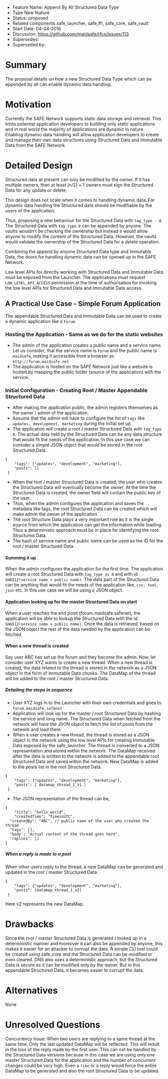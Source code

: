 - Feature Name: Append By All Structured Data Type
- Type New feature
- Status: proposed
- Related components safe_launcher, safe_ffi, safe_core, safe_vault
- Start Date: 04-04-2016
- Discussion: https://github.com/maidsafe/rfcs/issues/113
- Supersedes:
- Superseded by:

# Summary

The proposal details on how a new Structured Data Type which can be appended by all
can enable dynamic data handling.


# Motivation

Currently the SAFE Network supports static data storage and retrieval. This limits
potential application developers to building only static applications and in real world the majority
of applications are dynamic in nature. Enabling dynamic data handling will allow application
developers to create and manage their own data structures using Structured Data and Immutable Data
from the SAFE Network.

# Detailed Design

Structured data at present can only be modified by the owner. If it has multiple owners,
then at least (n/2) + 1 owners must sign the Structured Data for any update or delete.

This design does not scale when it comes to handling dynamic data. For dynamic data
handling the Structured data should be modifiable by the users of the application.

Thus, proposing a new behaviour for the Structured Data with `tag_type - 8`. The Structured
Data with `tag_type 8` can be appended by anyone. The vaults wouldn't be checking the
ownership but instead it would allow anyone to modify the content of the Structured Data.
However, the vaults would validate the ownership of the Structured Data for a delete operation.

Combining the append by anyone Structured Data type and Immutable Data, the doors for handling
dynamic data can be opened up in the SAFE Network.

Low level APIs for directly working with Structured Data and Immutable Data must be exposed
from the Launcher. The applications must request `LOW_LEVEL_API_ACCESS` permission at the time of
authorisation for invoking the low level APIs for Structured Data and
Immutable Data access.

## A Practical Use Case - Simple Forum Application

The appendable Structured Data and Immutable Data can be used to create a dynamic
application like a `Forum`.

### Hosting the Application - Same as we do for the static websites

- The admin of the application creates a public name and a service name. Let us consider,
that the service name is `forum` and the public name is `maidsafe`, making it accessible
from a browser as `http://forum.maidsafe.net`
- The application is hosted on the SAFE Network just like a website is hosted by mapping
the public folder (source of the application) with the service.

### Initial Configuration - Creating Root / Master Appendable Structured Data

- After making the application public, the admin registers themselves as the owner / admin of the
application.
- Assume that the admin will have to configure the list of `tags` like `updates, development,
marketing` during the initial set up.
- The application will create a root / master Structured Data with `tag_type 8`. The actual data
held by the Structured Data can be any data structure that would fit the needs of the application.
In this use case we can consider a simple JSON object that would be stored in the root
Structured Data.
```
{
	"tags": ["updates", "development", "marketing"],
 	"posts": []
 }
```
- When the root / master Structured Data is created, the user who creates the Structured Data
will eventually become the owner. At the time the Structured Data is created, the owner field will
contain the public key of the user.
- Thus, when the admin configures the application and saves the metadata like tags, the root
Structured Data can be created which will make admin the owner of the application.
- The root Structure Data plays a very important role as it is the single source from which the
application can get the information while loading. Thus a deterministic approach must be in place
for identifying the root Structured Data.
- The hash of service name and public name can be used as the ID for the root / master Structured
Data.

#### Summing it up

When the admin configures the application for the first time. The application will create a root
Structured Data with `tag_type as 8` and with id `SHA512(service name + public name)`.
The data part of the Structured Data can be anything that would fit the needs of the application
like, `csv, toml, json` etc. In this use case we will be using a JSON object.

#### Application looking up for the master Structured Data on start

When a user reaches the end point (forum.maidsafe.safenet), the application will be able to lookup
the Structured Data with the id `SHA512(service name + public name)`. Once the data is retrieved,
based on the JSON object the rest of the data needed by the application can be fetched.

#### When a new thread is created

Say user ABC has set up the forum and they become the admin. Now, let consider user XYZ wants to
create a new thread. When a new thread is created, the data related to the thread is stored in the
network as a JSON object in the form of Immutable Data chunks. The DataMap of the thread will be
added to the root / master Structured Data.

##### Detailing the steps in sequence

- User XYZ logs in to the Launcher with their own credentials and goes to `forum.maidsafe.safenet`
- Application will look up for the master / root Structured Data by hashing the service and long
name. The Structured Data when fetched from the network will have the JSON object to fetch the list
of posts from the network and load them.
- When a user creates a new thread, the thread is stored as a JSON object in the network using
the low level APIs for creating Immutable Data exposed by the safe_launcher. The thread is converted
to a JSON representation and stored within the network. The DataMap received after the data is
written to the network is added to the appendable root Structured Data and saved within the network.
New DataMap is added to the posts list in the root Structured Data.
```
{
	"tags": ["updates", "development", "marketing"],
 	"posts": [ datamap_thread_1_v1 ]
 }
```
- The JSON representation of the thread can be,
```
{
 	"title": "hello world",
 	"createdTime": "timeinUTC",
  "createdBy": "ABC", // public name of the user who created the thread
  "tags": [],
  "body': "Actual content of the thread goes here",
  "replies": []
}
```
##### When a reply is made to a post

When other users reply to the thread, a new DataMap can be generated and updated in the root /
master Structured Data.
```
{
	"tags": ["updates", "development", "marketing"],
 	"posts": [datamap_thread_1_v2]
 }
 ```
Here v2 represents the new DataMap.


# Drawbacks

Since the root / master Structured Data is generated / looked up in a deterministic manner
and moreover it can also be appended by anyone, this makes it easier for an attacker to corrupt
the data. A simple CLI tool could be created using safe_core and the Structured Data can be modified
or even cleared.
DNS also uses a deterministic approach, but the Structured Data is secure as it can be modified only
by the owner. But in this appendable Structured Data, it becomes easier to corrupt the data.


# Alternatives

None

# Unresolved Questions

Concurrency Issue: When two users are replying to a same thread at the same time.
Only the last updated DataMap will be reflected. This will result in the loss of the
reply made by the first user. This can not be handled by the Structured Data versions because in
this case we are using only one master Structured Data for the application and the number of
concurrent changes could be very high. Even a `like` or a reply would force the entire
DataMap to be generated and also the root Structured Data to be updated.
